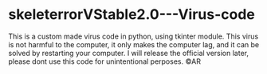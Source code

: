 # skeleterrorVStable2.0---Virus-code
This is a custom made virus code in python, using tkinter module.
This virus is not harmful to the computer, it only makes the computer lag, and it can be solved by restarting your computer.
I will release the official version later, please dont use this code for unintentional perposes.
©AR
